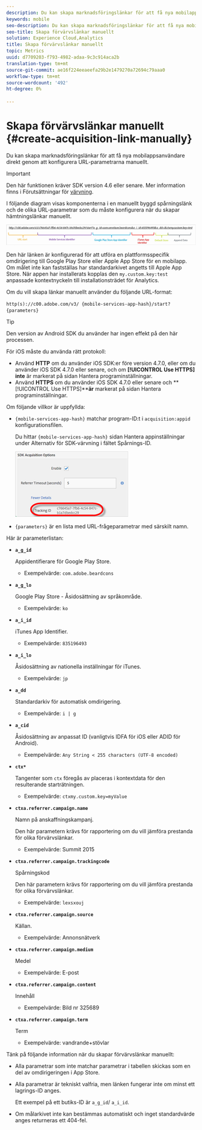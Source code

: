 ```yaml
---
description: Du kan skapa marknadsföringslänkar för att få nya mobilappsanvändare direkt genom att konfigurera URL-parametrarna manuellt.
keywords: mobile
seo-description: Du kan skapa marknadsföringslänkar för att få nya mobilappsanvändare direkt genom att konfigurera URL-parametrarna manuellt.
seo-title: Skapa förvärvslänkar manuellt
solution: Experience Cloud,Analytics
title: Skapa förvärvslänkar manuellt
topic: Metrics
uuid: d7709203-f793-4982-adaa-9c3c914aca2b
translation-type: tm+mt
source-git-commit: ae16f224eeaeefa29b2e1479270a72694c79aaa0
workflow-type: tm+mt
source-wordcount: '492'
ht-degree: 0%

---
```



# Skapa förvärvslänkar manuellt {#create-acquisition-link-manually}

Du kan skapa marknadsföringslänkar för att få nya mobilappsanvändare direkt genom att konfigurera URL-parametrarna manuellt.

>[!IMPORTANT]
>
>Den här funktionen kräver SDK version 4.6 eller senare. Mer information finns i Förutsättningar för [värvning](/help/using/acquisition-main/c-acquisition-prerequisites.md).

I följande diagram visas komponenterna i en manuellt byggd spårningslänk och de olika URL-parametrar som du måste konfigurera när du skapar hämtningslänkar manuellt.

![](assets/acquisition_url.png)

Den här länken är konfigurerad för att utföra en plattformsspecifik omdirigering till Google Play Store eller Apple App Store för en mobilapp. Om målet inte kan fastställas har standardarkivet angetts till Apple App Store. När appen har installerats kopplas den `my.custom.key:test` anpassade kontextnyckeln till installationsträdet för Analytics.

Om du vill skapa länkar manuellt använder du följande URL-format:

`http(s)://c00.adobe.com/v3/ {mobile-services-app-hash}/start? {parameters}`

>[!TIP]
>
>Den version av Android SDK du använder har ingen effekt på den här processen.

För iOS måste du använda rätt protokoll:

* Använd **HTTP** om du använder iOS SDK:er före version 4.7.0, eller om du använder iOS SDK 4.7.0 eller senare, och om **[!UICONTROL Use HTTPS]** **inte** är markerat på sidan Hantera programinställningar.
* Använd **HTTPS** om du använder iOS SDK 4.7.0 eller senare och **[!UICONTROL Use HTTPS]****är** markerat på sidan Hantera programinställningar.

Om följande villkor är uppfyllda:

* `{mobile-services-app-hash}` matchar program-ID:t i `acquisition:appid ` konfigurationsfilen.

   Du hittar `{mobile-services-app-hash}` sidan Hantera appinställningar under Alternativ för SDK-värvning i fältet Spårnings-ID.

   ![](assets/tracking-id.png)

* `{parameters}` är en lista med URL-frågeparametrar med särskilt namn.

Här är parameterlistan:

* **`a_g_id`**

   Appidentifierare för Google Play Store.

   * Exempelvärde: `com.adobe.beardcons`

* **`a_g_lo`**

   Google Play Store - Åsidosättning av språkområde.

   * Exempelvärde: `ko`

* **`a_i_id`**

   iTunes App Identifier.

   * Exempelvärde: `835196493`

* **`a_i_lo`**

   Åsidosättning av nationella inställningar för iTunes.

   * Exempelvärde: `jp`

* **`a_dd`**

   Standardarkiv för automatisk omdirigering.

   * Exempelvärde: `i | g`

* **`a_cid`**

   Åsidosättning av anpassat ID (vanligtvis IDFA för iOS eller ADID för Android).

   * Exempelvärde: `Any String < 255 characters (UTF-8 encoded)`

* **`ctx*`**

   Tangenter som `ctx` föregås av placeras i kontextdata för den resulterande starträtningen.

   * Exempelvärde: `ctxmy.custom.key=myValue`

* **`ctxa.referrer.campaign.name`**

   Namn på anskaffningskampanj.

   Den här parametern krävs för rapportering om du vill jämföra prestanda för olika förvärvslänkar.

   * Exempelvärde: Summit 2015

* **`ctxa.referrer.campaign.trackingcode`**

   Spårningskod

   Den här parametern krävs för rapportering om du vill jämföra prestanda för olika förvärvslänkar.

   * Exempelvärde: `lexsxouj`

* **`ctxa.referrer.campaign.source`**

   Källan.

   * Exempelvärde: Annonsnätverk

* **`ctxa.referrer.campaign.medium`**

   Medel

   * Exempelvärde: E-post

* **`ctxa.referrer.campaign.content`**

   Innehåll

   * Exempelvärde: Bild nr 325689

* **`ctxa.referrer.campaign.term`**

   Term

   * Exempelvärde: vandrande+stövlar


Tänk på följande information när du skapar förvärvslänkar manuellt:

* Alla parametrar som inte matchar parametrar i tabellen skickas som en del av omdirigeringen i App Store.
* Alla parametrar är tekniskt valfria, men länken fungerar inte om minst ett lagrings-ID anges.

   Ett exempel på ett butiks-ID är `a_g_id`/ `a_i_id`.

* Om målarkivet inte kan bestämmas automatiskt och inget standardvärde anges returneras ett 404-fel.

